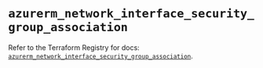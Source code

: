 # `azurerm_network_interface_security_group_association`

Refer to the Terraform Registry for docs: [`azurerm_network_interface_security_group_association`](https://registry.terraform.io/providers/hashicorp/azurerm/4.0.1/docs/resources/network_interface_security_group_association).
